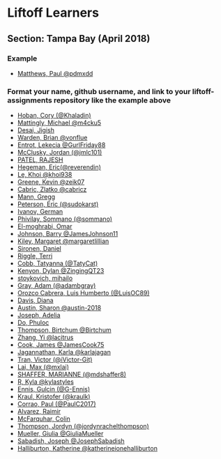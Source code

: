 
# Liftoff Learners

## Section: Tampa Bay (April 2018)

### Example
- [Matthews, Paul @pdmxdd](https://github.com/pdmxdd/liftoff-assignments)

### Format your name, github username, and link to your liftoff-assignments repository like the example above

- [Hoban, Cory (@Khaladin)](https://github.com/Khaladin/liftoff-assignments)
- [Mattingly, Michael @m4cku5](https://github.com/m4cku5/liftoff-assignments)
- [Desai, Jigish]()
- [Warden, Brian @vonflue](https://github.com/vonflue/liftoff-assignments)
- [Entrot, Lekecia @GurlFriday88](https://github.com/GurlFriday88/liftoff-assignments.git)
- [McClusky, Jordan (@jmlc101)](https://github.com/jmlc101/liftoff-assignments)
- [PATEL, RAJESH]()
- [Hegeman, Eric(@reverendin)](https://github.com/reverendin/liftoff-assignments)
- [Le, Khoi @khoi938](https://github.com/Khoi938/liftoff-assignments)
- [Greene, Kevin @zeik07](https://github.com/zeik07/liftoff-assignments)
- [Cabric, Zlatko @cabricz](https://github.com/cabricz/liftoff-assignments)
- [Mann, Gregg]()
- [Peterson, Eric (@sudokarst)](https://github.com/sudokarst/liftoff-assignments)
- [Ivanov, German]()
- [Phivilay, Sommano (@sommano)](https://github.com/sommano/liftoff-assignments)
- [El-moghrabi, Omar]()
- [Johnson, Barry @JamesJohnson11](https://github.com/JamesJohnson11/liftoff-assignments)
- [Kiley, Margaret @margaretlillian](https://github.com/margaretlillian/liftoff-assignments)
- [Sironen, Daniel]()
- [Riggle, Terri]()
- [Cobb, Tatyanna (@TatyCat)](https://github.com/TatyCat/liftoff-assignments)
- [Kenyon, Dylan @ZingingQT23](https://github.com/ZingingQT23/liftoff-assignments)
- [stoykovich, mihailo]()
- [Gray, Adam (@adambgray)](https://github.com/adambgray/liftoff-assignments)
- [Orozco Cabrera, Luis Humberto (@LuisOC89)](https://github.com/LuisOC89/liftoff-assignments)
- [Davis, Diana]()
- [Austin, Sharon @austin-2018](https://github.com/austin-2018/liftoff-assignments.git)
- [Joseph, Adelia]()
- [Do, Phuloc]()
- [Thompson, Birtchum @Birtchum](https://github.com/Birtchum/liftoff-assignments)
- [Zhang, Yi @lacitrus](https://github.com/lacitrus/liftoff-assignments)
- [Cook, James @JamesCook75](https://github.com/JamesCook75/liftoff-assignments)
- [Jagannathan, Karla @karlajagan](https://github.com/karlajagan/liftoff-assignments)
- [Tran, Victor (@iVictor-Git)](https://github.com/ivictor-git/liftoff-assignments)
- [Lai, Max (@mxlai)](https://github.com/mxlai/liftoff-assignments)
- [SHAFFER, MARIANNE (@mdshaffer8)](https://github.com/mdshaffer8/liftoff-assignments)
- [R, Kyla @kylastyles](https://github.com/kylastyles/liftoff-assignments)
- [Ennis, Gulcin (@G-Ennis)](https://github.com/G-Ennis/liftoff-assignments)
- [Kraul, Kristofer (@kraulk)](https://github.com/kraulk/liftoff-assignments)
- [Corrao, Paul (@PaulC2017)](https://github.com/PaulC2017/liftoff-assignments.git)
- [Alvarez, Raimir]()
- [McFarquhar, Colin]()
- [Thompson, Jordyn (@jordynrachelthompson)](https://github.com/JordynRachelThompson/liftoff-assignments.git)
- [Mueller, Giulia @GiuliaMueller](https://github.com/GiuliaMueller/liftoff-assignments)
- [Sabadish, Joseph @JosephSabadish](https://github.com/JosephSabadish/liftoff-assignments)
- [Halliburton, Katherine @katherineionehalliburton](https://github.com/katherineionehalliburton/liftoff-assignments)

